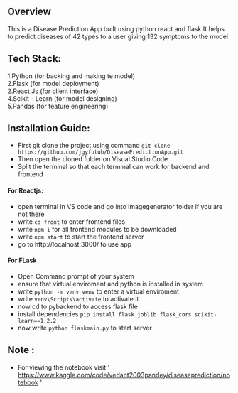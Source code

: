 ## Overview

This is a Disease Prediction App built using python react and flask.It helps to predict diseases of 42 types to a user giving 132 symptoms to the model.

## Tech Stack:
1.Python (for backing and making te model)     
2.Flask (for model deployment)    
2.React Js (for client interface)    
4.Scikit - Learn (for model designing)  
5.Pandas (for feature engineering)  

## Installation Guide:

- First git clone the project using command ` git clone https://github.com/jgyfutub/DiseasePredictionApp.git `
- Then open the cloned folder on Visual Studio Code
- Split the terminal so that each terminal can work for backend and frontend

#### For Reactjs:

- open terminal in VS code and go into imagegenerator folder if you are not there
- write ` cd front ` to enter frontend files
- write ` npm i ` for all frontend modules to be downloaded
- write ` npm start ` to start the frontend server
- go to http://localhost:3000/ to use app

#### For FLask

- Open Command prompt of your system
- ensure that virtual enviroment and python is installed in system
- write ` python -m venv venv ` to enter a virtual enviroment
- write ` venv\Scripts\activate ` to activate it
- now cd to pybackend to access flask file
- install dependencies ` pip install flask joblib flask_cors scikit-learn==1.2.2 `
- now write ` python flaskmain.py ` to start server 


## Note :
 - For viewing the notebook visit ' https://www.kaggle.com/code/vedant2003pandey/diseaseprediction/notebook '
